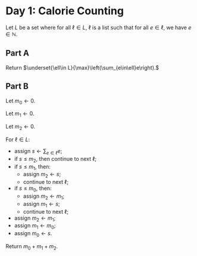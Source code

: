 <!-- day01.md -->
<!-- Licensed under the MIT license. -->

# Day 1: Calorie Counting

Let $L$ be a set where for all $\ell\in L$, $\ell$ is a list such that for all
$e\in\ell$, we have $e\in\mathbb{N}$.

## Part A

Return
$\underset{\ell\in L}{\max}\left(\sum_{e\in\ell}e\right).$

## Part B

Let $m_0\leftarrow 0$.

Let $m_1\leftarrow 0$.

Let $m_2\leftarrow 0$.

For $\ell\in L$:

* assign $s\leftarrow\sum_{e\in\ell}e$;
* if $s\leq m_2$, then continue to next $\ell$;
* if $s\leq m_1$, then:
  * assign $m_2\leftarrow s$;
  * continue to next $\ell$;
* if $s\leq m_0$, then:
  * assign $m_2\leftarrow m_1$;
  * assign $m_1\leftarrow s$;
  * continue to next $\ell$;
* assign $m_2\leftarrow m_1$;
* assign $m_1\leftarrow m_0$;
* assign $m_0\leftarrow s$.

Return $m_0+m_1+m_2$.
